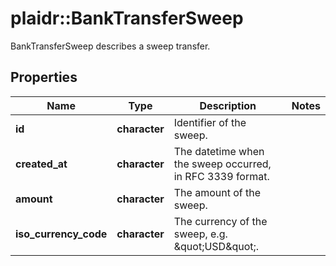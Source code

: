 # plaidr::BankTransferSweep

BankTransferSweep describes a sweep transfer.

## Properties
Name | Type | Description | Notes
------------ | ------------- | ------------- | -------------
**id** | **character** | Identifier of the sweep. | 
**created_at** | **character** | The datetime when the sweep occurred, in RFC 3339 format. | 
**amount** | **character** | The amount of the sweep. | 
**iso_currency_code** | **character** | The currency of the sweep, e.g. \&quot;USD\&quot;. | 


